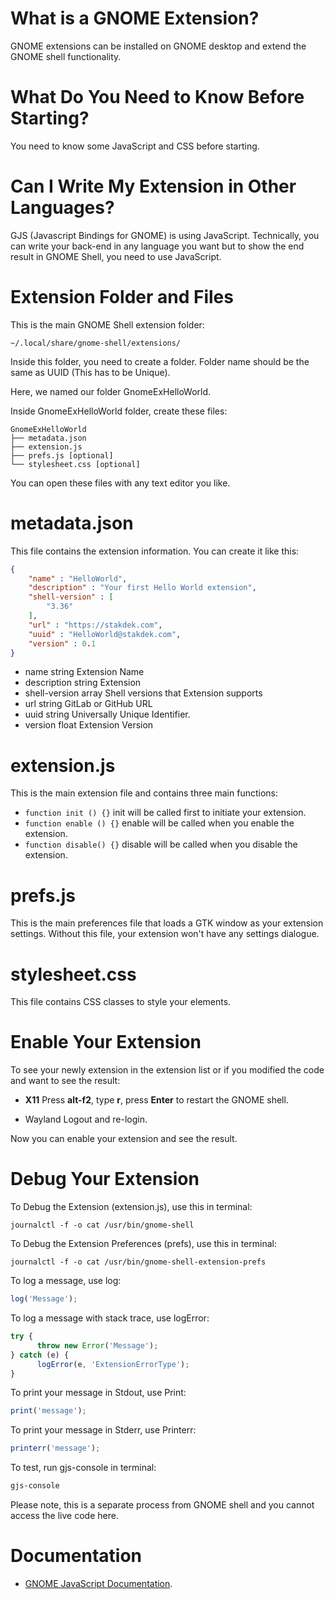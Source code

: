 # What is a GNOME Extension?

GNOME extensions can be installed on GNOME desktop and extend the GNOME shell functionality.

# What Do You Need to Know Before Starting?

You need to know some JavaScript and CSS before starting.

# Can I Write My Extension in Other Languages?

GJS (Javascript Bindings for GNOME) is using JavaScript. Technically, you can write your back-end in any language you want but to show the end result in GNOME Shell, you need to use JavaScript.


# Extension Folder and Files

This is the main GNOME Shell extension folder:

`~/.local/share/gnome-shell/extensions/`

Inside this folder, you need to create a folder. Folder name should be the same as UUID (This has to be Unique).

Here, we named our folder GnomeExHelloWorld.

Inside GnomeExHelloWorld folder, create these files:
```
GnomeExHelloWorld
├── metadata.json
├── extension.js
├── prefs.js [optional]
└── stylesheet.css [optional]
```
You can open these files with any text editor you like.


# metadata.json

This file contains the extension information. You can create it like this:

```json
{
    "name" : "HelloWorld",
    "description" : "Your first Hello World extension",
    "shell-version" : [
        "3.36"
    ],
    "url" : "https://stakdek.com",
    "uuid" : "HelloWorld@stakdek.com",
    "version" : 0.1
}
```

* name string Extension Name
* description string Extension
* shell-version array Shell versions that Extension supports
* url string GitLab or GitHub URL
* uuid string Universally Unique Identifier.
* version float Extension Version

# extension.js

This is the main extension file and contains three main functions:

* `function init () {}` init will be called first to initiate your extension.
* `function enable () {}` enable will be called when you enable the extension.
* `function disable() {}` disable will be called when you disable the extension.


# prefs.js

This is the main preferences file that loads a GTK window as your extension settings. Without this file, your extension won't have any settings dialogue.

# stylesheet.css

This file contains CSS classes to style your elements.


# Enable Your Extension

To see your newly extension in the extension list or if you modified the code and want to see the result:

* **X11** Press **alt-f2**, type **r**, press **Enter** to restart the GNOME shell.

* Wayland Logout and re-login.

Now you can enable your extension and see the result.

# Debug Your Extension

To Debug the Extension (extension.js), use this in terminal:

`journalctl -f -o cat /usr/bin/gnome-shell`

To Debug the Extension Preferences (prefs), use this in terminal:

`journalctl -f -o cat /usr/bin/gnome-shell-extension-prefs`

To log a message, use log:
```javascript
log('Message');
```
To log a message with stack trace, use logError:
```javascript
try {
      throw new Error('Message');
} catch (e) {
      logError(e, 'ExtensionErrorType');
}
```
To print your message in Stdout, use Print:
```javascript
print('message');
```

To print your message in Stderr, use Printerr:
```javascript
printerr('message');
```

To test, run gjs-console in terminal:
```bash
gjs-console
```
Please note, this is a separate process from GNOME shell and you cannot access the live code here.

# Documentation

* [GNOME JavaScript Documentation](https://gjs-docs.gnome.org).

